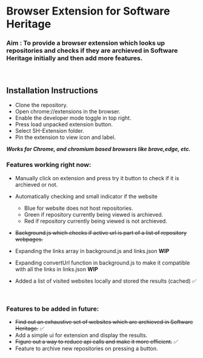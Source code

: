 # Browser Extension for Software Heritage 

### Aim : To provide a browser extension which looks up repositories and checks if they are archieved in Software Heritage initially and then add more features.
<br>


## Installation Instructions
- Clone the repository.
- Open chrome://extensions in the browser.
- Enable the developer mode toggle in top right.
- Press load unpacked extension button.
- Select SH-Extension folder.
- Pin the extension to view icon and label.

***Works for Chrome, and chromium based browsers like brave,edge, etc.***


### Features working right now: 
- Manually click on extension and press try it button to check if it is archieved or not. 
- Automatically checking and small indicator if the website
  - Blue for website does not host repositories.
  - Green if repository currently being viewed is archieved.
  - Red if repository currently being viewed is not archieved.

- ~~Background.js which checks if active url is part of a list of repository webpages.~~ 
- Expanding the links array in background.js and links.json **WIP** 
- Expanding convertUrl function in background.js to make it compatible with all the links in links.json **WIP**
- Added a list of visited websites locally and stored the results (cached) ✅

<br>

### Features to be added in future:
- ~~Find out an exhaustive set of websites which are archieved in Software Heritage.~~ ✅
- Add a simple ui for extension and display the results.
- ~~Figure out a way to reduce api calls and make it more efficient.~~ ✅ 
- Feature to archive new repositories on pressing a button.
